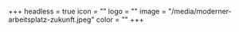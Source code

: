 +++
headless = true
icon = ""
logo = ""
image = "/media/moderner-arbeitsplatz-zukunft.jpeg"
color = ""
+++
